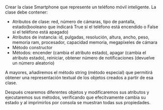 Crear la clase Smartphone que represente un teléfono móvil inteligente. La clase debe contener:

- Atributos de clase: red, número de cámaras, tipo de pantalla,
estado(booleano que indicará True si el teléfono está encendido o False
si el teléfono está apagado)
- Atributos de instancia: id, pulgadas, resolución, altura, ancho,
peso, memoria ram, procesador, capacidad memoria, megapíxeles de cámara
- Método constructor
- Métodos: encender (cambia el atributo estado), apagar (cambia el
atributo estado), reiniciar, obtener número de notificaciones (devuelve
un número aleatorio)

A mayores, añadiremos el método string (método especial) que 
permitirá obtener una representación textual de los objetos creados a 
partir de esa clase.

Después crearemos diferentes objetos y modificaremos sus atributos y 
ejecutaremos sus métodos, verificando que efecitvamente cambia su estado
 y al imprimirlos por consola se muestran todas sus propiedades.